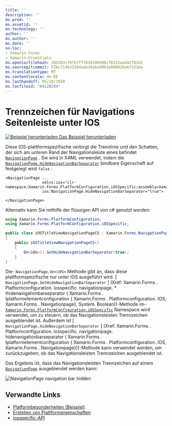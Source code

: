 ```yaml
---
title: ''
description: ''
ms.prod: ''
ms.assetid: ''
ms.technology: ''
author: ''
ms.author: ''
ms.date: ''
no-loc:
- Xamarin.Forms
- Xamarin.Essentials
ms.openlocfilehash: 39d203cf0fb7fff026106d98cfb512aad42f83d2
ms.sourcegitcommit: 57bc714633364aeb34aba9803e88802bebf321ba
ms.translationtype: MT
ms.contentlocale: de-DE
ms.lasthandoff: 05/28/2020
ms.locfileid: "84128244"
---
```

# <a name="navigationpage-bar-separator-on-ios"></a>Trennzeichen für Navigations Seitenleiste unter IOS

[![Beispiel herunterladen](~/media/shared/download.png) Das Beispiel herunterladen](https://docs.microsoft.com/samples/xamarin/xamarin-forms-samples/userinterface-platformspecifics)

Diese IOS-plattformspezifische verbirgt die Trennlinie und den Schatten, der sich am unteren Rand der Navigationsleiste eines befindet [`NavigationPage`](xref:Xamarin.Forms.NavigationPage) . Sie wird in XAML verwendet, indem die [`NavigationPage.HideNavigationBarSeparator`](xref:Xamarin.Forms.PlatformConfiguration.iOSSpecific.NavigationPage.HideNavigationBarSeparatorProperty) bindbare Eigenschaft auf festgelegt wird `false` :

```xaml
<NavigationPage ...
                xmlns:ios="clr-namespace:Xamarin.Forms.PlatformConfiguration.iOSSpecific;assembly=Xamarin.Forms.Core"
                ios:NavigationPage.HideNavigationBarSeparator="true">

</NavigationPage>
```

Alternativ kann Sie mithilfe der flüssigen API von c# genutzt werden:

```csharp
using Xamarin.Forms.PlatformConfiguration;
using Xamarin.Forms.PlatformConfiguration.iOSSpecific;

public class iOSTitleViewNavigationPageCS : Xamarin.Forms.NavigationPage
{
    public iOSTitleViewNavigationPageCS()
    {
        On<iOS>().SetHideNavigationBarSeparator(true);
    }
}
```

Die- `NavigationPage.On<iOS>` Methode gibt an, dass diese plattformspezifische nur unter IOS ausgeführt wird. [ `NavigationPage.SetHideNavigationBarSeparator` ] (Xref: Xamarin.Forms . Platformconfiguration. iosspecific. navigationpage. * thidenavigationbarseparator ( Xamarin.Forms . Iplatformelementconfiguration { Xamarin.Forms . Platformconfiguration. IOS, Xamarin.Forms . Navigationpage}, System. Boolean))-Methode im- [`Xamarin.Forms.PlatformConfiguration.iOSSpecific`](xref:Xamarin.Forms.PlatformConfiguration.iOSSpecific) Namespace wird verwendet, um zu steuern, ob das Navigationsleisten Trennzeichen ausgeblendet ist. Außerdem ist [ `NavigationPage.HideNavigationBarSeparator` ] (Xref: Xamarin.Forms . Platformconfiguration. iosspecific. navigationpage. hidenavigationbarseparator ( Xamarin.Forms . Iplatformelementconfiguration { Xamarin.Forms . Platformconfiguration. IOS, Xamarin.Forms . Navigationpage}))-Methode kann verwendet werden, um zurückzugeben, ob das Navigationsleisten Trennzeichen ausgeblendet ist.

Das Ergebnis ist, dass das Navigationsleisten Trennzeichen auf einem [`NavigationPage`](xref:Xamarin.Forms.NavigationPage) ausgeblendet werden kann:

![](navigation-bar-separator-images/navigationpage-hideseparatorbar.png "NavigationPage navigation bar hidden")

## <a name="related-links"></a>Verwandte Links

- [Platformbesonderheiten (Beispiel)](https://docs.microsoft.com/samples/xamarin/xamarin-forms-samples/userinterface-platformspecifics)
- [Erstellen von Plattformeigenschaften](~/xamarin-forms/platform/platform-specifics/index.md#creating-platform-specifics)
- [iosspecific-API](xref:Xamarin.Forms.PlatformConfiguration.iOSSpecific)

